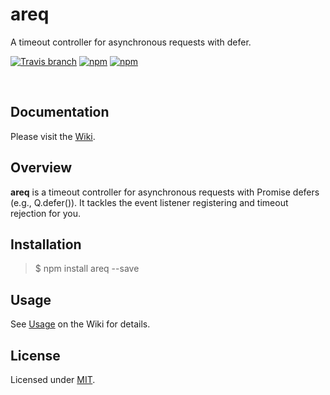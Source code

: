 # areq  
A timeout controller for asynchronous requests with defer.  

[![Travis branch](https://img.shields.io/travis/zigbeer/areq/master.svg?maxAge=2592000)](https://travis-ci.org/zigbeer/areq)
[![npm](https://img.shields.io/npm/v/areq.svg?maxAge=2592000)](https://www.npmjs.com/package/areq)
[![npm](https://img.shields.io/npm/l/areq.svg?maxAge=2592000)](https://www.npmjs.com/package/areq)

<br />
  
## Documentation  

Please visit the [Wiki](https://github.com/zigbeer/areq/wiki).  


## Overview  

**areq** is a timeout controller for asynchronous requests with Promise defers (e.g., Q.defer()). It tackles the event listener registering and timeout rejection for you.  
  

## Installation  

> $ npm install areq --save
  
## Usage  

See [Usage](https://github.com/zigbeer/areq/wiki#Usage) on the Wiki for details.  
  

## License  

Licensed under [MIT](https://github.com/zigbeer/areq/blob/master/LICENSE).
